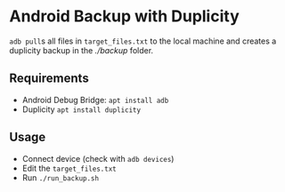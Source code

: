 Android Backup with Duplicity
=============================
`adb pull`s all files in `target_files.txt` to the local machine
and creates a duplicity backup in the _./backup_ folder.

Requirements
------------
* Android Debug Bridge: `apt install adb`
* Duplicity `apt install duplicity`

Usage
-----
* Connect device (check with `adb devices`)
* Edit the `target_files.txt`
* Run `./run_backup.sh`




